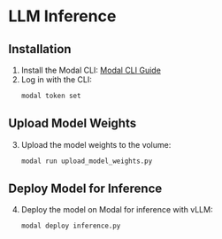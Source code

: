 # LLM Inference

## Installation

1. Install the Modal CLI: [Modal CLI Guide](https://modal.com/docs/guide)
2. Log in with the CLI:
    ```sh
    modal token set
    ```

## Upload Model Weights

3. Upload the model weights to the volume:
    ```sh
    modal run upload_model_weights.py
    ```

## Deploy Model for Inference

4. Deploy the model on Modal for inference with vLLM:
    ```sh
    modal deploy inference.py
    ```